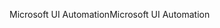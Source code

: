 <span data-ttu-id="bfd4b-101">Microsoft UI Automation</span><span class="sxs-lookup"><span data-stu-id="bfd4b-101">Microsoft UI Automation</span></span>
